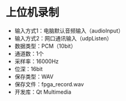 # 上位机录制

- 输入方式1：电脑默认音频输入（audioInput）
- 输入方式2：网口通讯输入（udpListen）
- 数据类型：PCM（10bit）
- 通道数：1个
- 采样率：16000Hz
- 位深：16bit
- 保存类型：WAV
- 保存文件：fpga_record.wav
- 开发库：Qt Multimedia